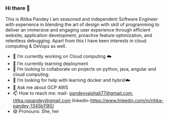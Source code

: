 ### Hi there 👋

This is Ritika Pandey I am seasoned and independent Software Engineer with experience in blending the art of design with skill of
programming to deliver an immersive and engaging user experience through efficient website, application
development, proactive feature optimization, and relentless debugging. Apart from this I have keen
interests in cloud computing & DeVops as well.

- 🔭 I’m currently working on Cloud computing ☁️
- 🌱 I’m currently learning deployment
- 👯 I’m looking to collaborate on projects on python, java, angular and cloud computing.
- 🤔 I’m looking for help with learning docker and hybrid☁️
- 💬 Ask me about GCP AWS
- 📫 How to reach me: mail- pandeyvaishali77@gmail.com, ritika.rppandey@gmail.com linkedin-https://www.linkedin.com/in/ritika-pandey-1345b1180/
- 😄 Pronouns: She, her

